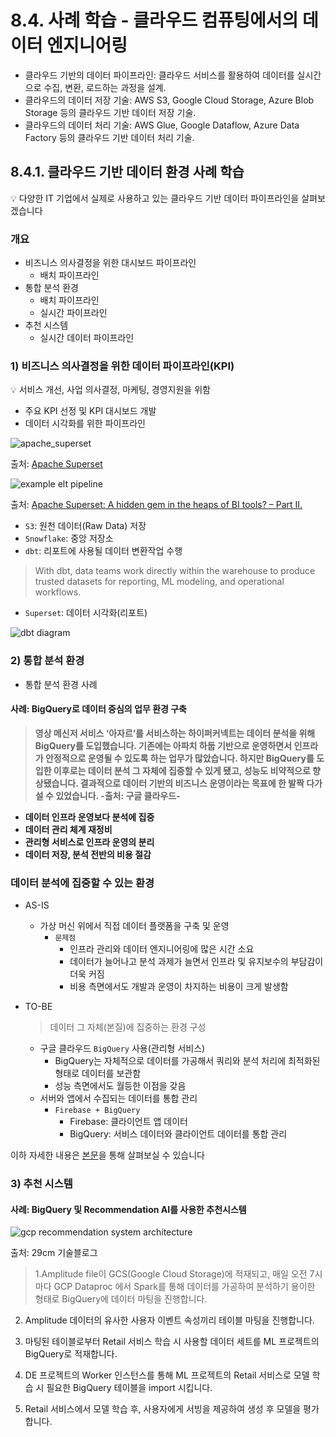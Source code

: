 # 8.4. **사례 학습 - 클라우드 컴퓨팅에서의 데이터 엔지니어링**
- 클라우드 기반의 데이터 파이프라인: 클라우드 서비스를 활용하여 데이터를 실시간으로 수집, 변환, 로드하는 과정을 설계.
- 클라우드의 데이터 저장 기술: AWS S3, Google Cloud Storage, Azure Blob Storage 등의 클라우드 기반 데이터 저장 기술.
- 클라우드의 데이터 처리 기술: AWS Glue, Google Dataflow, Azure Data Factory 등의 클라우드 기반 데이터 처리 기술.


## 8.4.1. 클라우드 기반 데이터 환경 사례 학습
<aside>
💡 다양한 IT 기업에서 실제로 사용하고 있는 클라우드 기반 데이터 파이프라인을 살펴보겠습니다

</aside>

### 개요

- 비즈니스 의사결정을 위한 대시보드 파이프라인
    - 배치 파이프라인
- 통합 분석 환경
    - 배치 파이프라인
    - 실시간 파이프라인
- 추천 시스템
    - 실시간 데이터 파이프라인


### 1)  비즈니스 의사결정을 위한 데이터 파이프라인(KPI)

<aside>
💡 서비스 개선, 사업 의사결정, 마케팅, 경영지원을 위함
</aside>

- 주요 KPI 선정 및 KPI 대시보드 개발
- 데이터 시각화를 위한 파이프라인

![apache_superset](./images/9.3.1_example_apache_superset.png)

출처: [Apache Superset](https://superset.apache.org/)

![example elt pipeline](./images/9.3.1_example_elt_pipeline_with_dbt.png)

출처: [Apache Superset: A hidden gem in the heaps of BI tools? – Part II.](https://blog.hiflylabs.hu/en/2021/07/13/superset2/)

- `S3`: 원천 데이터(Raw Data) 저장
- `Snowflake`: 중앙 저장소
- `dbt`:  리포트에 사용될 데이터 변환작업 수행

> With dbt, data teams work directly within the warehouse to produce trusted datasets for reporting, ML modeling, and operational workflows.
> 
- `Superset`: 데이터 시각화(리포트)

![dbt diagram](./images/9.3.1_architecture_dbt.png)

### 2) 통합 분석 환경
- 통합 분석 환경 사례

#### 사례: **BigQuery로 데이터 중심의 업무 환경 구축**

> **영상 메신저 서비스 ‘아자르’를 서비스하는 하이퍼커넥트는 데이터 분석을 위해 BigQuery를 도입했습니다. 기존에는 아파치 하둡 기반으로 운영하면서 인프라가 안정적으로 운영될 수 있도록 하는 업무가 많았습니다. 하지만 BigQuery를 도입한 이후로는 데이터 분석 그 자체에 집중할 수 있게 됐고, 성능도 비약적으로 향상됐습니다. 결과적으로 데이터 기반의 비즈니스 운영이라는 목표에 한 발짝 다가설 수 있었습니다. -출처: 구글 클라우드-**
> 
- **데이터 인프라 운영보다 분석에 집중**
- **데이터 관리 체계 재정비**
- **관리형 서비스로 인프라 운영의 분리**
- **데이터 저장, 분석 전반의 비용 절감**

### 데이터 분석에 집중할 수 있는 환경

- AS-IS
    - 가상 머신 위에서 직접 데이터 플랫폼을 구축 및 운영
        - `문제점`
            - 인프라 관리와 데이터 엔지니어링에 많은 시간 소요
            - 데이터가 늘어나고 분석 과제가 늘면서 인프라 및 유지보수의 부담감이 더욱 커짐
            - 비용 측면에서도 개발과 운영이 차지하는 비용이 크게 발생함
- TO-BE
    
    > 데이터 그 자체(본질)에 집중하는 환경 구성
    > 
    - 구글 클라우드 `BigQuery` 사용(관리형 서비스)
        - BigQuery는 자체적으로 데이터를 가공해서 쿼리와 분석 처리에 최적화된 형태로 데이터를 보관함
        - 성능 측면에서도 월등한 이점을 갖음
    - 서버와 앱에서 수집되는 데이터를 통합 관리
        - `Firebase + BigQuery`
            - Firebase: 클라이언트 앱 데이터
            - BigQuery:  서비스 데이터와 클라이언트 데이터를 통합 관리

이하 자세한 내용은 [본문](https://cloud.google.com/customers/hyperconnect/?hl=ko)을 통해 살펴보실 수 있습니다

### 3) 추천 시스템

#### 사례: **BigQuery 및 Recommendation AI를 사용한 추천시스템**

![gcp recommendation system architecture](./images/9.3.3_gcp_recommend_pipeline.png)

출처: 29cm 기술블로그

> 1.Amplitude file이 GCS(Google Cloud Storage)에 적재되고, 매일 오전 7시마다 GCP Dataproc 에서 Spark를 통해 데이터를 가공하여 분석하기 용이한 형태로 BigQuery에 데이터 마팅을 진행합니다.

2. Amplitude 데이터의 유사한 사용자 이벤트 속성끼리 테이블 마팅을 진행합니다.

3. 마팅된 테이블로부터 Retail 서비스 학습 시 사용할 데이터 세트를 ML 프로젝트의 BigQuery로 적재합니다.

4. DE 프로젝트의 Worker 인스턴스를 통해 ML 프로젝트의 Retail 서비스로 모델 학습 시 필요한 BigQuery 테이블을 import 시킵니다.

5. Retail 서비스에서 모델 학습 후, 사용자에게 서빙을 제공하여 생성 후 모델을 평가합니다.


<script src="https://utteranc.es/client.js"
        repo="Pseudo-Lab/data-engineering-for-everybody"
        issue-term="pathname"
        label="comments"
        theme="preferred-color-scheme"
        crossorigin="anonymous"
        async>
</script>